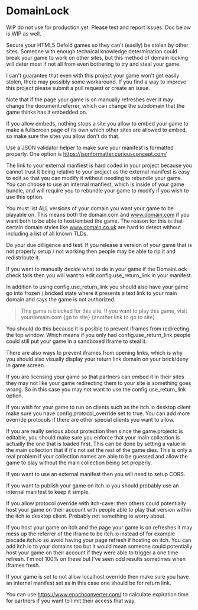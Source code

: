 # DomainLock

WIP do not use for production yet. Please test and report issues. Doc below is WIP as well.

Secure your HTML5 Defold games so they can't (easily) be stolen by other sites. Someone with enough technical knowledge determination could break your game to work on other sites, but this method of domain locking will deter most if not all from even bothering to try and steal your game.

I can't guarantee that even with this project your game won't get easily stolen, there may possibly some workaround. If you find a way to improve this project please submit a pull request or create an issue.

Note that if the page your game is on manually refreshes ever it may change the document.referrer, which can change the subdomain that the game thinks has it embedded on.

If you allow embeds, nothing stops a site you allow to embed your game to make a fullscreen page of its own which other sites are allowed to embed, so make sure the sites you allow don't do that.

Use a JSON validator helper to make sure your manifest is formatted properly. One option is https://jsonformatter.curiousconcept.com/

The link to your external manfiest is hard coded in your project because you cannot trust it being relative to your project as the external manifest is easy to edit so that you can modify it without needing to rebundle your game. You can choose to use an internal manfiest, which is inside of your game bundle, and will require you to rebundle your game to modify if you wish to use this option.

You must list ALL versions of your domain you want your game to be playable on. This means both the domain.com and www.domain.com if you want both to be able to host/embed the game. The reason for this is that certain domain styles like www.domain.co.uk are hard to detect without including a list of all known TLDs.

Do your due dilligence and test. If you release a version of your game that is not properly setup / not working then people may be able to rip it and redistribute it.

If you want to manually decide what to do in your game if the DomainLock check fails then you will want to edit config.use_return_link in your manifest.

In addition to using config.use_return_link you should also have your game go into frozen / bricked state where it presents a text link to your main domain and says the game is not authorized.

> This game is blocked for this site. 
> If you want to play this game, visit yourdomain.com {go to site}
> {another link to go to site}

You should do this because it is posible to prevent iframes from redirecting the top window. Which means if you only had config.use_return_link people could still put your game in a sandboxed iframe to steal it.

There are also ways to prevent iframes from opening links, which is why you should also visually display your return link domain on your brick/deny in game screen.

If you are licensing your game so that partners can embed it in their sites they may not like your game redirecting them to your site is something goes wrong. So in this case you may not want to use the config.use_return_link option.

If you wish for your game to run on clients such as the itch.io desktop client make sure you have config.protocol_override set to true. You can add more override protocols if there are other special clients you want to allow.

If you are really serious about protection then since the game.projectc is editable, you should make sure you enforce that your main collection is actually the one that is loaded first. This can be done by setting a value in the main collection that if it's not set the rest of the game dies. This is only a real problem if your collection names are able to be guessed and allow the game to play without the main collection being set properly.

If you want to use an external manifest then you will need to setup CORS.

If you want to publish your game on itch.io you should probably use an internal manifest to keep it simple.

If you allow protocol override with itch-cave: then others could potentially host your game on their account with people able to play that version within the itch.io desktop client. Probably not something to worry about.

If you host your game on itch and the page your game is on refreshes it may mess up the referrer of the iframe to be itch.io instead of for example pixcade.itch.io so avoid having your page refresh if hosting on itch. You can add itch.io to your domains too but it would mean someone could potentially host your game on their account if they were able to trigger a one time refresh. I'm not 100% on these but I've seen odd results sometimes when iframes fresh.

If your game is set to not allow localhost override then make sure you have an internal manifest set as in this case one should be for return link.

You can use https://www.epochconverter.com/ to calculate expiration time for partners if you want to limit their access that way.